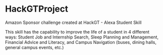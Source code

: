 # HackGTProject
Amazon Sponsor challenge created at HackGT - Alexa Student Skill


This skill has the capability to improve the life of a student in 4
different ways: Student Job and Internship Search, Sleep Planning and
Management, Financial Advice and Literacy, and Campus Navigation (buses,
dining halls, general campus events, etc.)

